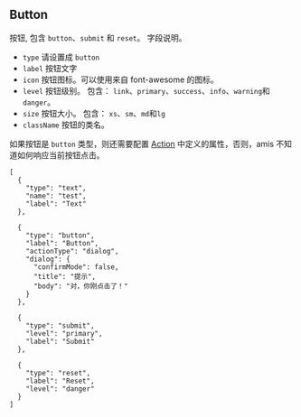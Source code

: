 ## Button

按钮, 包含 `button`、`submit` 和 `reset`。 字段说明。

-   `type` 请设置成 `button`
-   `label` 按钮文字
-   `icon` 按钮图标。可以使用来自 font-awesome 的图标。
-   `level` 按钮级别。 包含： `link`、`primary`、`success`、`info`、`warning`和`danger`。
-   `size` 按钮大小。 包含： `xs`、`sm`、`md`和`lg`
-   `className` 按钮的类名。

如果按钮是 `button` 类型，则还需要配置 [Action](../Action.md) 中定义的属性，否则，amis 不知道如何响应当前按钮点击。

```schema:height="300" scope="form"
[
  {
    "type": "text",
    "name": "test",
    "label": "Text"
  },

  {
    "type": "button",
    "label": "Button",
    "actionType": "dialog",
    "dialog": {
      "confirmMode": false,
      "title": "提示",
      "body": "对，你刚点击了！"
    }
  },

  {
    "type": "submit",
    "level": "primary",
    "label": "Submit"
  },

  {
    "type": "reset",
    "label": "Reset",
    "level": "danger"
  }
]
```
